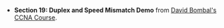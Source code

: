 - **Section 19: Duplex and Speed Mismatch Demo** from [David Bombal's CCNA Course](https://www.udemy.com/course/complete-networking-fundamentals-course-ccna-start).